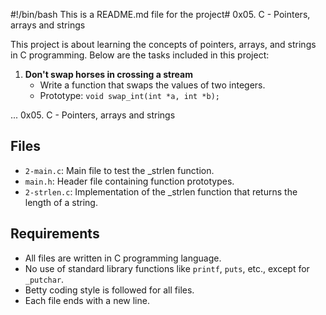#!/bin/bash
This is a README.md file for the project# 0x05. C - Pointers, arrays and strings

This project is about learning the concepts of pointers, arrays, and strings in C programming. Below are the tasks included in this project:

1. **Don't swap horses in crossing a stream**
    - Write a function that swaps the values of two integers.
    - Prototype: `void swap_int(int *a, int *b);`

...
 0x05. C - Pointers, arrays and strings

## Files

- `2-main.c`: Main file to test the _strlen function.
- `main.h`: Header file containing function prototypes.
- `2-strlen.c`: Implementation of the _strlen function that returns the length of a string.

## Requirements

- All files are written in C programming language.
- No use of standard library functions like `printf`, `puts`, etc., except for `_putchar`.
- Betty coding style is followed for all files.
- Each file ends with a new line.
